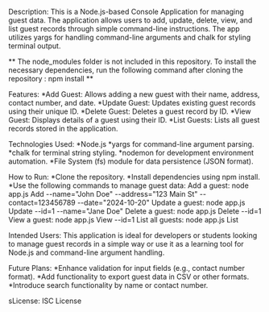 Description:
This is a Node.js-based Console Application for managing guest data. The application allows users to add, update, delete, view, and list guest records through simple command-line instructions. The app utilizes yargs for handling command-line arguments and chalk for styling terminal output.

** The node_modules folder is not included in this repository. To install the necessary dependencies, run the following command after cloning the repository : 
npm install
**


Features:
*Add Guest: Allows adding a new guest with their name, address, contact number, and date.
*Update Guest: Updates existing guest records using their unique ID.
*Delete Guest: Deletes a guest record by ID.
*View Guest: Displays details of a guest using their ID.
*List Guests: Lists all guest records stored in the application.

Technologies Used:
*Node.js
*yargs for command-line argument parsing.
*chalk for terminal string styling.
*nodemon for development environment automation.
*File System (fs) module for data persistence (JSON format).

How to Run:
*Clone the repository.
*Install dependencies using npm install.
*Use the following commands to manage guest data:
  Add a guest: node app.js Add --name="John Doe" --address="123 Main St" --contact=123456789 --date="2024-10-20"
  Update a guest: node app.js Update --id=1 --name="Jane Doe"
  Delete a guest: node app.js Delete --id=1
  View a guest: node app.js View --id=1
  List all guests: node app.js List

Intended Users:
This application is ideal for developers or students looking to manage guest records in a simple way or use it as a learning tool for Node.js and command-line argument handling.

Future Plans:
*Enhance validation for input fields (e.g., contact number format).
*Add functionality to export guest data in CSV or other formats.
*Introduce search functionality by name or contact number.

sLicense: ISC License
